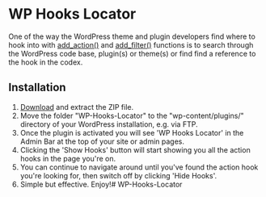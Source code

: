 # WP Hooks Locator

One of the way the WordPress theme and plugin developers find where to hook into with [add_action()](https://developer.wordpress.org/reference/functions/add_action/) and [add_filter()](https://developer.wordpress.org/reference/functions/add_filter/) functions is to search through the WordPress code base, plugin(s) or theme(s) or find find a reference to the hook in the codex.

## Installation

1. [Download](https://github.com/kipmyk/WP-Hooks-Locator/archive/refs/tags/1.0.0.zip) and extract the ZIP file.
2. Move the folder "WP-Hooks-Locator" to the "wp-content/plugins/" directory of your WordPress installation, e.g. via FTP.
3. Once the plugin is activated you will see 'WP Hooks Locator' in the Admin Bar at the top of your site or admin pages.
4. Clicking the 'Show Hooks' button will start showing you all the action hooks in the page you're on.
5. You can continue to navigate around until you've found the action hook you're looking for, then switch off by clicking 'Hide Hooks'.
6. Simple but effective. Enjoy!# WP-Hooks-Locator
